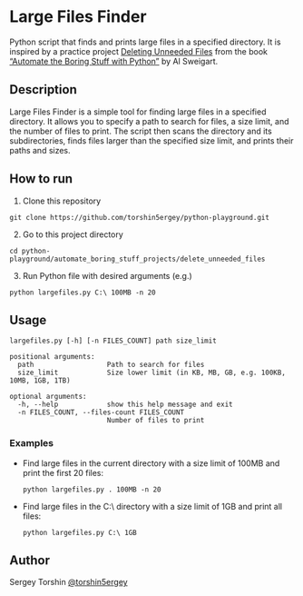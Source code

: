 # Large Files Finder

Python script that finds and prints large files in a specified directory.
It is inspired by a practice project [Deleting Unneeded Files](https://automatetheboringstuff.com/2e/chapter10/#calibre_link-347) from the book [“Automate the Boring Stuff with Python”](https://automatetheboringstuff.com/) by Al Sweigart.

## Description

Large Files Finder is a simple tool for finding large files in a specified directory. It allows you to specify a path to search for files, a size limit, and the number of files to print. The script then scans the directory and its subdirectories, finds files larger than the specified size limit, and prints their paths and sizes.

## How to run

1. Clone this repository
```
git clone https://github.com/torshin5ergey/python-playground.git
```
2. Go to this project directory
```
cd python-playground/automate_boring_stuff_projects/delete_unneeded_files
```
3. Run Python file with desired arguments (e.g.)
```
python largefiles.py C:\ 100MB -n 20
```

## Usage
```
largefiles.py [-h] [-n FILES_COUNT] path size_limit

positional arguments:
  path                  Path to search for files
  size_limit            Size lower limit (in KB, MB, GB, e.g. 100KB, 10MB, 1GB, 1TB)

optional arguments:
  -h, --help            show this help message and exit
  -n FILES_COUNT, --files-count FILES_COUNT
                        Number of files to print
```

### Examples

- Find large files in the current directory with a size limit of 100MB and print the first 20 files:
    ```
    python largefiles.py . 100MB -n 20
    ```
- Find large files in the C:\ directory with a size limit of 1GB and print all files:
    ```
    python largefiles.py C:\ 1GB
    ```

## Author 

Sergey Torshin [@torshin5ergey](https://github.com/torshin5ergey)
